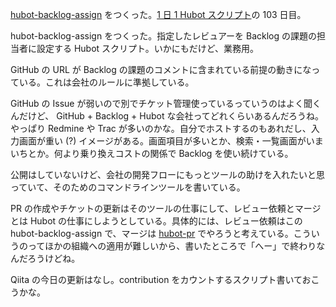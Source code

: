 [hubot-backlog-assign][gh:bouzuya/hubot-backlog-assign] をつくった。[1 日 1 Hubot スクリプト][hubot-script-per-day]の 103 日目。

hubot-backlog-assign をつくった。指定したレビュアーを Backlog の課題の担当者に設定する Hubot スクリプト。いかにもだけど、業務用。

GitHub の URL が Backlog の課題のコメントに含まれている前提の動きになっている。これは会社のルールに準拠している。

GitHub の Issue が弱いので別でチケット管理使っているっていうのはよく聞くんだけど、 GitHub + Backlog + Hubot な会社ってどれくらいあるんだろうね。やっぱり Redmine や Trac が多いのかな。自分でホストするのもあれだし、入力画面が重い (?) イメージがある。画面項目が多いとか、検索・一覧画面がいまいちとか。何より乗り換えコストの関係で Backlog を使い続けている。

公開はしていないけど、会社の開発フローにもっとツールの助けを入れたいと思っていて、そのためのコマンドラインツールを書いている。

PR の作成やチケットの更新はそのツールの仕事にして、レビュー依頼とマージとは Hubot の仕事にしようとしている。具体的には、レビュー依頼はこの hubot-backlog-assign で、マージは [hubot-pr][gh:bouzuya/hubot-pr] でやろうと考えている。こういうのってほかの組織への適用が難しいから、書いたところで「へー」で終わりなんだろうけどね。

Qiita の今日の更新はなし。contribution をカウントするスクリプト書いておこうかな。

[backlog-assign]: http://synthsky.com/backlog-assign/
[gh:bouzuya/hubot-backlog-assign]: https://github.com/bouzuya/hubot-backlog-assign
[gh:bouzuya/hubot-pr]: https://github.com/bouzuya/hubot-pr
[hubot-script-per-day]: http://blog.bouzuya.net/posts?tags=hubot-script-per-day
